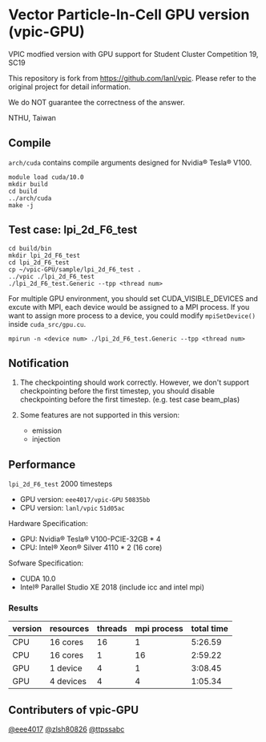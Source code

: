 # Vector Particle-In-Cell GPU version (vpic-GPU)

VPIC modfied version with GPU support for Student Cluster Competition 19, SC19

This repository is fork from https://github.com/lanl/vpic. Please refer to the original project for detail information.

We do NOT guarantee the correctness of the answer.

NTHU, Taiwan

## Compile

`arch/cuda` contains compile arguments designed for Nvidia&reg; Tesla&reg; V100.

```
module load cuda/10.0
mkdir build
cd build
../arch/cuda
make -j
```

## Test case: lpi_2d_F6_test

```
cd build/bin
mkdir lpi_2d_F6_test
cd lpi_2d_F6_test
cp ~/vpic-GPU/sample/lpi_2d_F6_test .
../vpic ./lpi_2d_F6_test
./lpi_2d_F6_test.Generic --tpp <thread num>
```

For multiple GPU environment, you should set CUDA_VISIBLE_DEVICES and excute with MPI, each device would be assigned to a MPI process. If you want to assign more process to a device, you could modify `mpiSetDevice()` inside `cuda_src/gpu.cu`.

```
mpirun -n <device num> ./lpi_2d_F6_test.Generic --tpp <thread num>
```

## Notification

1. The checkpointing should work correctly. However, we don't support checkpointing before the first timestep, you should disable checkpointing before the first timestep. (e.g. test case beam_plas)

2. Some features are not supported in this version:
    + emission  
    + injection

## Performance

`lpi_2d_F6_test` 2000 timesteps

- GPU version: `eee4017/vpic-GPU` `50835bb`
- CPU version: `lanl/vpic` `51d05ac`

Hardware Specification:
- GPU: Nvidia&reg; Tesla&reg; V100-PCIE-32GB * 4
- CPU: Intel&reg; Xeon&reg; Silver 4110 * 2 (16 core)

Sofware Specification:
- CUDA 10.0
- Intel&reg; Parallel Studio XE 2018 (include icc and intel mpi)

### Results


| version  | resources   | threads  |  mpi process | total time |
| -------- | --------    | -------- | -------- | -------- |
| CPU      |   16 cores  | 16       | 1        | 5:26.59  |
| CPU      |   16 cores  | 1        | 16       | 2:59.22  |
| GPU      |   1 device  | 4        | 1        | 3:08.45  |
| GPU      |   4 devices | 4        | 4        | 1:05.34  |


## Contributers of vpic-GPU

[@eee4017](https://github.com/eee4017) [@zlsh80826](https://github.com/zlsh80826) [@ttpssabc](https://github.com/ttpssabc)